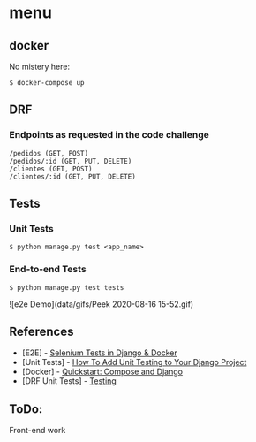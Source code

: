 # menu

## docker

No mistery here:

    $ docker-compose up

## DRF

### Endpoints as requested in the code challenge

    /pedidos (GET, POST)
    /pedidos/:id (GET, PUT, DELETE)
    /clientes (GET, POST)
    /clientes/:id (GET, PUT, DELETE)

## Tests

### Unit Tests

    $ python manage.py test <app_name>

### End-to-end Tests

    $ python manage.py test tests

  ![e2e Demo](data/gifs/Peek 2020-08-16 15-52.gif)

## References

* [E2E] - [Selenium Tests in Django & Docker](https://marcgibbons.com/post/selenium-in-docker/)
* [Unit Tests] - [How To Add Unit Testing to Your Django Project](https://www.digitalocean.com/community/tutorials/how-to-add-unit-testing-to-your-django-project)
* [Docker] - [Quickstart: Compose and Django](https://docs.docker.com/compose/django/)
* [DRF Unit Tests] - [Testing](https://www.django-rest-framework.org/api-guide/testing/)

## ToDo:

Front-end work
